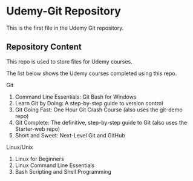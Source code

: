 # Udemy-Git Repository

This is the first file in the Udemy Git repository.

## Repository Content

This repo is used to store files for Udemy courses.

The list below shows the Udemy courses completed using this repo.

Git
1.  Command Line Essentials: Git Bash for Windows
2.  Learn Git by Doing: A step-by-step guide to version control
3.  Git Going Fast: One Hour Git Crash Course (also uses the git-demo repo)
4.  Git Complete: The definitive, step-by-step guide to Git (also uses the Starter-web repo)
5.  Short and Sweet: Next-Level Git and GitHub

Linux/Unix
1.  Linux for Beginners 
2.  Linux Command Line Essentials 
3.  Bash Scripting and Shell Programming

